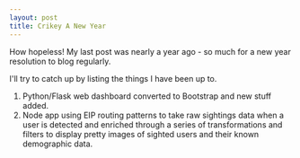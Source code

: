 ```yaml
---
layout: post
title: Crikey A New Year
---
```


How hopeless!  My last post was nearly a year ago - so much for a new year resolution to blog regularly.

I'll try to catch up by listing the things I have been up to.

1. Python/Flask web dashboard converted to Bootstrap and new stuff added.
1. Node app using EIP routing patterns to take raw sightings data when a user is
detected and enriched through a series of transformations and filters to display
pretty images of sighted users and their known demographic data.
